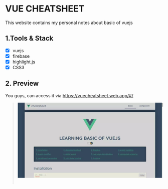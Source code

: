 # VUE CHEATSHEET
This website contains my personal notes about basic of vuejs

## 1.Tools & Stack
- [x] vuejs
- [x] firebase
- [x] highlight.js
- [x] CSS3

## 2. Preview
You guys, can access it via <a href="https://vuecheatsheet.web.app/#/">https://vuecheatsheet.web.app/#/</a>

> <img src="public/asset/media/preview.webp" width="860px" /><br><br>